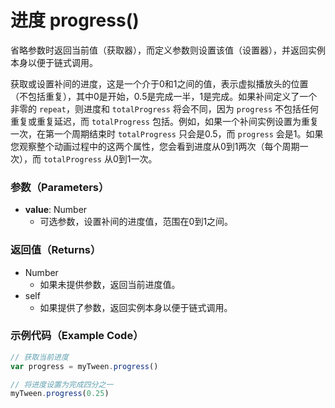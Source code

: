# 进度 progress()

省略参数时返回当前值（获取器），而定义参数则设置该值（设置器），并返回实例本身以便于链式调用。

获取或设置补间的进度，这是一个介于0和1之间的值，表示虚拟播放头的位置（不包括重复），其中0是开始，0.5是完成一半，1是完成。如果补间定义了一个非零的 `repeat`，则进度和 `totalProgress` 将会不同，因为 `progress` 不包括任何重复或重复延迟，而 `totalProgress` 包括。例如，如果一个补间实例设置为重复一次，在第一个周期结束时 `totalProgress` 只会是0.5，而 `progress` 会是1。如果您观察整个动画过程中的这两个属性，您会看到进度从0到1两次（每个周期一次），而 `totalProgress` 从0到1一次。

### 参数（Parameters）

- **value**: Number
  - 可选参数，设置补间的进度值，范围在0到1之间。

### 返回值（Returns）

- Number
  - 如果未提供参数，返回当前进度值。
- self
  - 如果提供了参数，返回实例本身以便于链式调用。

### 示例代码（Example Code）

```javascript
// 获取当前进度
var progress = myTween.progress()

// 将进度设置为完成四分之一
myTween.progress(0.25)
```
